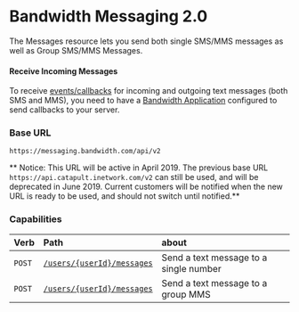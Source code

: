 # Bandwidth Messaging 2.0

The Messages resource lets you send both single SMS/MMS messages as well as Group SMS/MMS Messages.

#### Receive Incoming Messages
To receive [events/callbacks](../events/messageEvents.md) for incoming and outgoing text messages (both SMS and MMS), you need to have a [Bandwidth Application](../applications/about.md) configured to send callbacks to your server.

### Base URL

`https://messaging.bandwidth.com/api/v2`

** Notice: This URL will be active in April 2019. The previous base URL `https://api.catapult.inetwork.com/v2` can still be used, and will be deprecated in June 2019. Current customers will be notified when the new URL is ready to be used, and should not switch until notified.**

### Capabilities

| Verb                           | Path                                             | about                                  |
|:-------------------------------|:-------------------------------------------------|:---------------------------------------|
| <code class="post">POST</code> | [`/users/{userId}/messages`](createMessage.md) | Send a text message to a single number |
| <code class="post">POST</code> | [`/users/{userId}/messages`](createMessage.md)  | Send a text message to a group MMS     |
